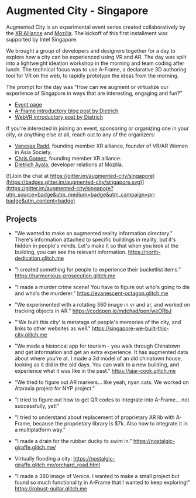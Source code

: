 # Augmented City - Singapore

Augmented City is an experimental event series created collaboratively by the [XR Alliance](https://m.facebook.com/XR-Alliance-1703741423255746/) and [Mozilla](https://www.mozilla.org). The kickoff of this first installment was supported by Intel Singapore.

We brought a group of developers and designers together for a day to explore how a city can be experienced using VR and AR. The day was split into a lightweight ideation workshop in the morning and team coding after lunch. The technical focus was to use A-Frame, a declarative 3D authoring tool for VR on the web, to rapidly prototype the ideas from the morning.

The prompt for the day was "How can we augment or virtualize our experience of Singapore in ways that are interesting, engaging and fun?"

* [Event page](https://www.eventbrite.com/e/vrar-maker-lab-augmented-city-creating-vr-ar-web-content-showcasing-singapore-tickets-35297738486)
* [A-Frame introductory blog post by Dietrich](http://metafluff.com/2017/07/06/aframe-augmented-city/)
* [WebVR introductory post by Dietrich](http://metafluff.com/2017/07/12/augmented-city-vr/)
<!--
* [Slides for running the event](https://docs.google.com/a/mozilla.com/presentation/d/180xCYWc2TxnOLisUZo6NoZlS5w4O57hkN1i46OYSINo/edit?usp=sharing) (Many thanks to Michael Henretty for the original version for VoiceJam Taipei, which these are based on!)
-->

If you're interested in joining an event, sponsoring or organizing one in your city, or anything else at all, reach out to any of the organizers:

* [Vanessa Radd](https://twitter.com/vanradd), founding member XR alliance, founder of VR/AR Women in Asia Society.
* [Chris Gomez](https://twitter.com/chrisgomez), founding member XR alliance.
* [Dietrich Ayala](https://twitter.com/dietrich), developer relations at Mozilla.

[![Join the chat at https://gitter.im/augmented-city/singapore](https://badges.gitter.im/augmented-city/singapore.svg)](https://gitter.im/augmented-city/singapore?utm_source=badge&utm_medium=badge&utm_campaign=pr-badge&utm_content=badge)

## Projects

* "We wanted to make an augmented reality information directory." There's information attached to specific buildings in reality, but it's hidden in people's minds. Let's make it so that when you look at the building, you can see the relevant information. https://north-dedication.glitch.me

* "I created something for people to experience their bucketlist items." https://harmonious-prosecution.glitch.me

* "I made a murder crime scene! You have to figure out who's going to die and who's the murderer." https://evanescent-octagon.glitch.me

* "We experimented with a rotating 360 image in vr and ar, and worked on tracking objects in AR." https://codepen.io/mdchad/pen/weORbJ

* "'We built this city' is metatags of people's memories of the city, and links to other websites as well." https://singapore-we-built-this-city.glitch.me

* "We made a historical app for tourism - you walk through Chinatown and get information and get an extra experience. It has augmented data about where you're at. I made a 3d model of an old chinatown house, looking as it did in the old days. You can walk to a new building, and experience what it was like in the past." https://ajar-cook.glitch.me

* "We tried to figure out AR markers... like yeah, nyan cats. We worked on Ataraxia project for NYP project."

* "I tried to figure out how to get QR codes to integrate into A-Frame... not successfully, yet!"

* "I tried to understand about replacement of proprietary AR lib with A-Frame, because the proprietary library is $7k. Also how to integrate it in a multiplatform way."

* "I made a drain for the rubber ducky to swim in." https://nostalgic-giraffe.glitch.me/

* Virtually flooding a city: https://nostalgic-giraffe.glitch.me/orchard_road.html

* "I made a 360 image of Venice. I wanted to make a small project but found so much functionality in A-Frame that I wanted to
keep exploring!" https://robust-guitar.glitch.me
